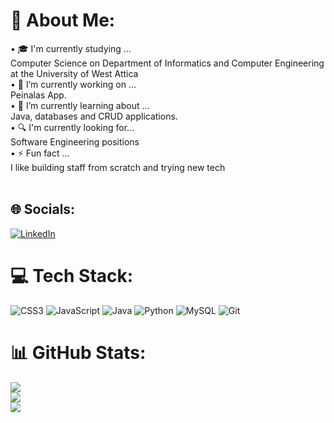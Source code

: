 # 💫 About Me:
• 🎓 I'm currently studying ...<br>Computer Science on Department of Informatics and Computer Engineering at the University of West Attica<br>• 🔭 I’m currently working on ...<br>Peinalas App.<br>• 🌱 I’m currently learning about ...<br>Java, databases and CRUD applications.<br>• 🔍 I'm currently looking for...<br>Software Engineering positions<br>• ⚡ Fun fact ...<br>I like building staff from scratch and trying new tech<br><br>


## 🌐 Socials:
[![LinkedIn](https://img.shields.io/badge/LinkedIn-%230077B5.svg?logo=linkedin&logoColor=white)](https://linkedin.com/in/https://www.linkedin.com/in/giorgostsoulis) 

# 💻 Tech Stack:
![CSS3](https://img.shields.io/badge/css3-%231572B6.svg?style=for-the-badge&logo=css3&logoColor=white) ![JavaScript](https://img.shields.io/badge/javascript-%23323330.svg?style=for-the-badge&logo=javascript&logoColor=%23F7DF1E) ![Java](https://img.shields.io/badge/java-%23ED8B00.svg?style=for-the-badge&logo=openjdk&logoColor=white) ![Python](https://img.shields.io/badge/python-3670A0?style=for-the-badge&logo=python&logoColor=ffdd54) ![MySQL](https://img.shields.io/badge/mysql-4479A1.svg?style=for-the-badge&logo=mysql&logoColor=white) ![Git](https://img.shields.io/badge/git-%23F05033.svg?style=for-the-badge&logo=git&logoColor=white)
# 📊 GitHub Stats:
![](https://github-readme-stats.vercel.app/api?username=GiorgosTsoulis&theme=blue-green&hide_border=false&include_all_commits=false&count_private=false)<br/>
![](https://github-readme-streak-stats.herokuapp.com/?user=GiorgosTsoulis&theme=blue-green&hide_border=false)<br/>
![](https://github-readme-stats.vercel.app/api/top-langs/?username=GiorgosTsoulis&theme=blue-green&hide_border=false&include_all_commits=false&count_private=false&layout=compact)

<!-- Proudly created with GPRM ( https://gprm.itsvg.in ) -->